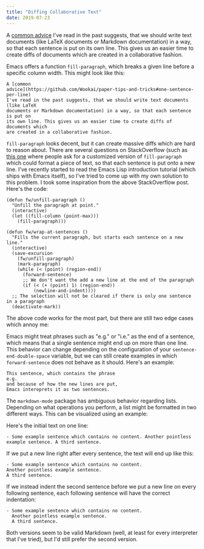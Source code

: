```yaml
---
title: "Diffing Collaborative Text"
date: 2019-07-23
---
```


A [common advice][wookai] I've read in the past suggests, that we should write
text documents (like LaTeX documents or Markdown documentation) in a way, so
that each sentence is put on its own line. This gives us an easier time to
create diffs of documents which are created in a collaborative fashion.

Emacs offers a function `fill-paragraph`, which breaks a given line before a
specific column width. This might look like this:

``` text
A [common
advice](https://github.com/Wookai/paper-tips-and-tricks#one-sentence-per-line)
I've read in the past suggests, that we should write text documents (like LaTeX
documents or Markdown documentation) in a way, so that each sentence is put on
its own line. This gives us an easier time to create diffs of documents which
are created in a collaborative fashion.
```

`fill-paragraph` looks decent, but it can create massive diffs which are hard to
reason about. There are several questions on StackOverflow (such as [this
one][stackoverflow] where people ask for a customized version of
`fill-paragraph` which could format a piece of text, so that each sentence is
put onto a new line. I've recently started to read the Emacs Lisp introduction
tutorial (which ships with Emacs itself), so I've tried to come up with my own
solution to this problem. I took some inspiration from the above StackOverflow
post. Here's the code:

``` emacs-lisp
(defun fw/unfill-paragraph ()
  "Unfill the paragraph at point."
  (interactive)
  (let ((fill-column (point-max)))
    (fill-paragraph)))

(defun fw/wrap-at-sentences ()
  "Fills the current paragraph, but starts each sentence on a new line."
  (interactive)
  (save-excursion
    (fw/unfill-paragraph)
    (mark-paragraph)
    (while (< (point) (region-end))
      (forward-sentence)
      ;; We don't want the add a new line at the end of the paragraph
      (if (< (+ (point) 1) (region-end))
          (newline-and-indent))))
  ;; The selection will not be cleared if there is only one sentence in a paragraph
  (deactivate-mark))
```

The above code works for the most part, but there are still two edge cases which
annoy me:

Emacs might treat phrases such as "e.g." or "i.e." as the end of a sentence,
which means that a single sentence might end up on more than one line. This
behavior can change depending on the configuration of your
`sentence-end-double-space` variable, but we can still create examples in which
`forward-sentence` does not behave as it should. Here's an example:

``` text
This sentence, which contains the phrase
e.g.
and because of how the new lines are put,
Emacs intereprets it as two sentences.
```

The `markdown-mode` package has ambiguous behavior regarding lists. Depending on
what operations you perform, a list might be formatted in two different ways.
This can be visualized using an example:

Here's the initial text on one line:

``` text
- Some example sentence which contains no content. Another pointless example sentence. A third sentence.
```

If we put a new line right after every sentence, the text will end up like this:

``` text
- Some example sentence which contains no content.
Another pointless example sentence.
A third sentence.
```

If we instead indent the second sentence before we put a new line on every
following sentence, each following sentence will have the correct indentation:

``` text
- Some example sentence which contains no content.
  Another pointless example sentence.
  A third sentence.
```

Both versions seem to be valid Markdown (well, at least for every interpreter
that I've tried), but I'd still prefer the second version.

[wookai]: https://github.com/Wookai/paper-tips-and-tricks#one-sentence-per-line
[stackoverflow]: https://emacs.stackexchange.com/questions/443/editing-files-with-one-sentence-per-line
